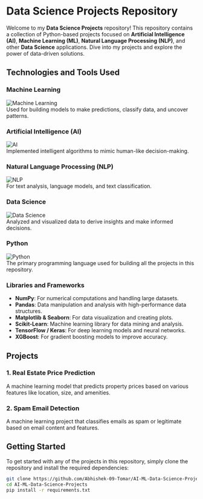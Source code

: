 # Data Science Projects Repository

Welcome to my **Data Science Projects** repository! This repository contains a collection of Python-based projects focused on **Artificial Intelligence (AI)**, **Machine Learning (ML)**, **Natural Language Processing (NLP)**, and other **Data Science** applications. Dive into my projects and explore the power of data-driven solutions.

## Technologies and Tools Used

### **Machine Learning**
![Machine Learning](https://upload.wikimedia.org/wikipedia/commons/thumb/6/66/ML_Logo.svg/600px-ML_Logo.svg.png)  
Used for building models to make predictions, classify data, and uncover patterns.

### **Artificial Intelligence (AI)**
![AI](https://upload.wikimedia.org/wikipedia/commons/thumb/a/a7/Artificial_Intelligence_%28AI%29_logo.svg/512px-Artificial_Intelligence_%28AI%29_logo.svg.png)  
Implemented intelligent algorithms to mimic human-like decision-making.

### **Natural Language Processing (NLP)**
![NLP](https://upload.wikimedia.org/wikipedia/commons/2/2d/Natural_language_processing.svg)  
For text analysis, language models, and text classification.

### **Data Science**
![Data Science](https://thedatascientist.com/wp-content/uploads/2023/05/what-is-data-science.svg)  
Analyzed and visualized data to derive insights and make informed decisions.

### **Python**
![Python](https://upload.wikimedia.org/wikipedia/commons/c/c3/Python-logo-notext.svg)  
The primary programming language used for building all the projects in this repository.

### **Libraries and Frameworks**
- **NumPy**: For numerical computations and handling large datasets.
- **Pandas**: Data manipulation and analysis with high-performance data structures.
- **Matplotlib & Seaborn**: For data visualization and creating plots.
- **Scikit-Learn**: Machine learning library for data mining and analysis.
- **TensorFlow / Keras**: For deep learning models and neural networks.
- **XGBoost**: For gradient boosting models to improve accuracy.

## Projects

### **1. Real Estate Price Prediction**
A machine learning model that predicts property prices based on various features like location, size, and amenities.

### **2. Spam Email Detection**
A machine learning project that classifies emails as spam or legitimate based on email content and features.

## Getting Started

To get started with any of the projects in this repository, simply clone the repository and install the required dependencies:

```bash
git clone https://github.com/Abhishek-09-Tomar/AI-ML-Data-Science-Projects.git
cd AI-ML-Data-Science-Projects
pip install -r requirements.txt
